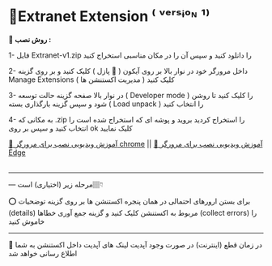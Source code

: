 # 🚀Extranet Extension ⁽ ᵛᵉʳˢᶤᵒᶰ ¹⁾
**📁 روش نصب :** 

1- فایل Extranet-v1.zip را دانلود کنید  و سپس آن را در مکان مناسبی استخراج کنید

2- داخل مرورگر خود در نوار بالا بر روی آیکون ( 🧩 پازل )  کلیک کنید و بر روی گزینه Manage Extensions ( مدیریت اکستنشن ها ) کلیک کنید 

3- در نوار بالا صفحه گزینه حالت توسعه ( Developer mode ) را کلیک کنید تا روشن شود و سپس گزینه بارگذاری بسته ( Load unpack ) را انتخاب کنید

4- به مکانی که .zip را استخراج کردید بروید و پوشه ای که استخراج شده است را انتخاب کنید و سپس بر روی ok کلیک نمایید

[👀  آموزش ویدیویی نصب برای مرورگر chrome](https://drive.google.com/file/d/1yISqzjCu0JSKG6Bfl-bUblN_C7pg6XGv/view?usp=sharing) || 
[👀 آموزش ویدیویی نصب برای مرورگر Edge](https://drive.google.com/file/d/1QoCwIB4P3SxHA7kqCmJ1Tk5_6RhxAlpH/view?usp=sharing)
<br /><br />
- - -
— مرحله زیر (اختیاری) است👇🏽

⭕️ برای بستن ارورهای احتمالی در همان پنجره اکستنشن ها بر روی گزینه توضحیات (details) مربوط به اکستنشن کلیک کنید و گزینه جمع آوری خطاها (collect errors) را خاموش کنید
- - -
📌 در زمان قطع (اینترنت) در صورت وجود آپدیت لینک های آپدیت داخل اکستنشن به شما اطلاع رسانی خواهد شد
